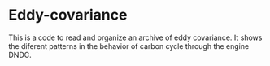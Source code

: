 # Eddy-covariance
This is a code to read and organize an archive of eddy covariance. It shows the diferent patterns in the behavior of carbon cycle through the engine DNDC.
